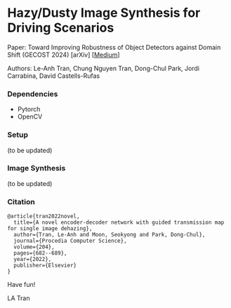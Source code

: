 # Hazy/Dusty Image Synthesis for Driving Scenarios

Paper: Toward Improving Robustness of Object Detectors against Domain Shift (GECOST 2024) [arXiv] [[Medium](https://leanhtrann.medium.com/synthesize-hazy-foggy-image-using-monodepth-and-atmospheric-scattering-model-9850c721b74e)]

Authors: Le-Anh Tran, Chung Nguyen Tran, Dong-Chul Park, Jordi Carrabina, David Castells-Rufas

<!--- Medium: [Synthesize Hazy/Foggy Image using Monodepth and Atmospheric Scattering Model](https://leanhtrann.medium.com/synthesize-hazy-foggy-image-using-monodepth-and-atmospheric-scattering-model-9850c721b74e) --->

### Dependencies
- Pytorch
- OpenCV

### Setup

(to be updated)

### Image Synthesis

(to be updated)

<!--- ### How to Use

#### 1. Generate Depth Map (using Monodepth2)
- An easy-to-use implementation of Monodepth2 can be reached via this [link](https://github.com/nianticlabs/monodepth2)

#### 2. Locate Image Files (optional)
- Put the original (clean) image in the folder "docs"
- Put the generated depth map in the folder "docs"
- Say "fname" is the file name of the clean image, the file name of the generated depth map should be "fname_depth"

#### 3. Generate Hazy Image
- Run notebook: synthesize-haze.ipynb

### Results
- 1st row: original images
- 2nd row: synthesized hazy images with sparse haze
- 3rd row: synthesized hazy images with dense haze
<img src="docs/synthesized-haze-2.png" width="900"> --->

### Citation
```
@article{tran2022novel,
  title={A novel encoder-decoder network with guided transmission map for single image dehazing},
  author={Tran, Le-Anh and Moon, Seokyong and Park, Dong-Chul},
  journal={Procedia Computer Science},
  volume={204},
  pages={682--689},
  year={2022},
  publisher={Elsevier}
}
```

Have fun!

LA Tran
